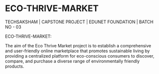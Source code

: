 # ECO-THRIVE-MARKET

TECHSAKSHAM | CAPSTONE PROJECT | EDUNET FOUNDATION | BATCH NO - 03

ECO-THRIVE-MARKET: 

The aim of the Eco Thrive Market project is to establish a comprehensive and user-friendly online marketplace that promotes sustainable living by providing a centralized platform for eco-conscious consumers to discover, compare, and purchase a diverse range of environmentally friendly products.

